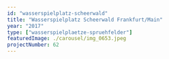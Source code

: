 ```yaml
---
id: "wasserspielplatz-scheerwald"
title: "Wasserspielplatz Scheerwald Frankfurt/Main"
year: "2017"
type: ["wasserspielplaetze-spruehfelder"]
featuredImage: ./carousel/img_0653.jpeg
projectNumber: 62
---
```

